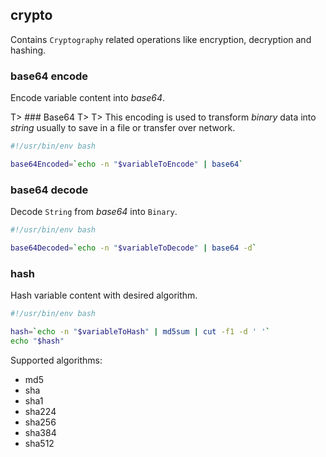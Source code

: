 ## crypto

Contains `Cryptography` related operations like encryption, decryption and hashing.

### base64 encode

Encode variable content into *base64*.

T> ### Base64
T>
T> This encoding is used to transform *binary* data into *string* usually to save in a file or transfer over network.

```bash
#!/usr/bin/env bash

base64Encoded=`echo -n "$variableToEncode" | base64`
```

### base64 decode

Decode `String` from *base64* into `Binary`.

```bash
#!/usr/bin/env bash

base64Decoded=`echo -n "$variableToDecode" | base64 -d`
```

### hash

Hash variable content with desired algorithm.

```bash
#!/usr/bin/env bash

hash=`echo -n "$variableToHash" | md5sum | cut -f1 -d ' '`
echo "$hash"
```

Supported algorithms:

- md5
- sha
- sha1
- sha224
- sha256
- sha384
- sha512
